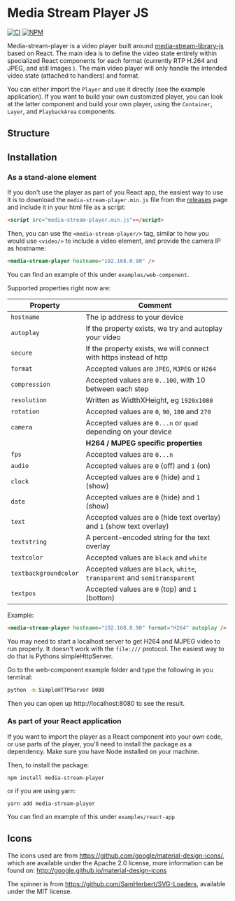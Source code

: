 # Media Stream Player JS

[![CI][ci-image]][ci-url]
[![NPM][npm-image]][npm-url]

[ci-image]: https://github.com/AxisCommunications/media-stream-player-js/workflows/CI/badge.svg
[ci-url]: https://github.com/AxisCommunications/media-stream-player-js/actions
[npm-image]: https://img.shields.io/npm/v/media-stream-player.svg
[npm-url]: https://www.npmjs.com/package/media-stream-player

Media-stream-player is a video player built around [media-stream-library-js](https://github.com/AxisCommunications/media-stream-library-js) based
on React. The main idea is to define the video state entirely within specialized
React components for each format (currently RTP H.264 and JPEG, and still images
). The main video player will only handle the intended video state (attached to
handlers) and format.

You can either import the `Player` and use it directly (see the example
application). If you want to build your own customized player, you can look at
the latter component and build your own player, using the `Container`, `Layer`,
and `PlaybackArea` components.

## Structure

## Installation

### As a stand-alone element

If you don't use the player as part of you React app, the easiest way to use it
is to download the `media-stream-player.min.js` file from the [releases](https://github.com/AxisCommunications/media-stream-player-js/releases/latest)
page and include it in your html file as a script:

```html
<script src="media-stream-player.min.js"></script>
```

Then, you can use the `<media-stream-player/>` tag, similar to how you would use
`<video/>` to include a video element, and provide the camera IP as hostname:

```html
<media-stream-player hostname="192.168.0.90" />
```

You can find an example of this under `examples/web-component`.

Supported properties right now are:

| Property              | Comment                                                                   |
| --------------------- | ------------------------------------------------------------------------- |
| `hostname`            | The ip address to your device                                             |
| `autoplay`            | If the property exists, we try and autoplay your video                    |
| `secure`              | If the property exists, we will connect with https instead of http        |
| `format`              | Accepted values are `JPEG`, `MJPEG` or `H264`                             |
| `compression`         | Accepted values are `0..100`, with 10 between each step                   |
| `resolution`          | Written as WidthXHeight, eg `1920x1080`                                   |
| `rotation`            | Accepted values are `0`, `90`, `180` and `270`                            |
| `camera`              | Accepted values are `0...n` or `quad` depending on your device            |
|                       | **H264 / MJPEG specific properties**                                      |
| `fps`                 | Accepted values are `0...n`                                               |
| `audio`               | Accepted values are `0` (off) and `1` (on)                                |
| `clock`               | Accepted values are `0` (hide) and `1` (show)                             |
| `date`                | Accepted values are `0` (hide) and `1` (show)                             |
| `text`                | Accepted values are `0` (hide text overlay) and `1` (show text overlay)   |
| `textstring`          | A percent-encoded string for the text overlay                             |
| `textcolor`           | Accepted values are `black` and `white`                                   |
| `textbackgroundcolor` | Accepted values are `black`, `white`, `transparent` and `semitransparent` |
| `textpos`             | Accepted values are `0` (top) and `1` (bottom)                            |

Example:

```html
<media-stream-player hostname="192.168.0.90" format="H264" autoplay />
```

You may need to start a localhost server to get H264 and MJPEG video to run properly.
It doesn't work with the `file:///` protocol. The easiest way to do that is Pythons simpleHttpServer.

Go to the web-component example folder and type the following in you terminal:

```bash
python -m SimpleHTTPServer 8080
```

Then you can open up http://localhost:8080 to see the result.

### As part of your React application

If you want to import the player as a React component into your own code, or use
parts of the player, you'll need to install the package as a dependency. Make
sure you have Node installed on your machine.

Then, to install the package:

```shell
npm install media-stream-player
```

or if you are using yarn:

```shell
yarn add media-stream-player
```

You can find an example of this under `examples/react-app`

## Icons

The icons used are from https://github.com/google/material-design-icons/, which
are available under the Apache 2.0 license, more information can be found on:
http://google.github.io/material-design-icons

The spinner is from https://github.com/SamHerbert/SVG-Loaders, available under
the MIT license.
